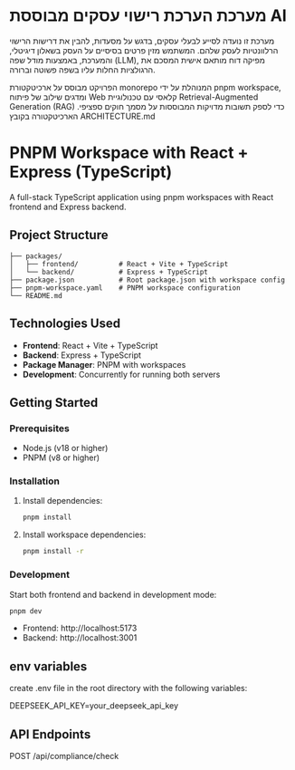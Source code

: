 # מערכת הערכת רישוי עסקים מבוססת AI
מערכת זו נועדה לסייע לבעלי עסקים, בדגש על מסעדות, להבין את דרישות הרישוי הרלוונטיות לעסק שלהם. המשתמש מזין פרטים בסיסיים על העסק בשאלון דיגיטלי, והמערכת, באמצעות מודל שפה (LLM), מפיקה דוח מותאם אישית המסכם את הרגולציות החלות עליו בשפה פשוטה וברורה.

הפרויקט מבוסס על ארכיטקטורת monorepo המנוהלת על ידי pnpm workspace, ומדגים שילוב של פיתוח Web קלאסי עם טכנולוגיית Retrieval-Augmented Generation (RAG) כדי לספק תשובות מדויקות המבוססות על מסמך חוקים ספציפי. הארכיטקטורה בקובץ ARCHITECTURE.md

# PNPM Workspace with React + Express (TypeScript)

A full-stack TypeScript application using pnpm workspaces with React frontend and Express backend.

## Project Structure

```
├── packages/
│   ├── frontend/          # React + Vite + TypeScript
│   └── backend/           # Express + TypeScript
├── package.json           # Root package.json with workspace config
├── pnpm-workspace.yaml    # PNPM workspace configuration
└── README.md
```

## Technologies Used

- **Frontend**: React + Vite + TypeScript
- **Backend**: Express + TypeScript
- **Package Manager**: PNPM with workspaces
- **Development**: Concurrently for running both servers

## Getting Started

### Prerequisites

- Node.js (v18 or higher)
- PNPM (v8 or higher)

### Installation

1. Install dependencies:

   ```bash
   pnpm install
   ```

2. Install workspace dependencies:
   ```bash
   pnpm install -r
   ```

### Development

Start both frontend and backend in development mode:

```bash
pnpm dev
```

- Frontend: http://localhost:5173
- Backend: http://localhost:3001

## env variables

create .env file in the root directory with the following variables:

DEEPSEEK_API_KEY=your_deepseek_api_key

## API Endpoints

POST /api/compliance/check


